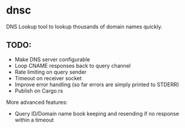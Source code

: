 # dnsc

DNS Lookup tool to lookup thousands of domain names quickly.

## TODO:

* Make DNS server configurable
* Loop CNAME responses back to query channel
* Rate limiting on query sender
* Timeout on receiver socket
* Improve error handling (so far errors are simply printed to STDERR)
* Publish on Cargo.rs


More advanced features:

* Query ID/Domain name book keeping and resending if no response within a timeout



